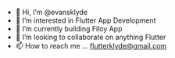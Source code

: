 - 👋 Hi, I’m @evansklyde
- 👀 I’m interested in Flutter App Development
- 🌱 I’m currently building Filoy App
- 💞️ I’m looking to collaborate on anything Flutter
- 📫 How to reach me ... flutterklyde@gmail.com 

<!---
evansklyde/evansklyde is a ✨ special ✨ repository because its `README.md` (this file) appears on your GitHub profile.
You can click the Preview link to take a look at your changes.
--->
